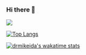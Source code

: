 ### Hi there 👋

<img align="center" src="https://github-readme-stats.vercel.app/api/?username=drmikeida&theme=dark&show_icons=true&include_all_commits=true&count_private=true" />

[![Top Langs](https://github-readme-stats.vercel.app/api/top-langs/?username=drmikeida&theme=dark)](https://github.com/anuraghazra/github-readme-stats)

[![drmikeida's wakatime stats](https://github-readme-stats.vercel.app/api/wakatime?username=drmikeida&theme=dark)](https://github.com/anuraghazra/github-readme-stats)



<!--
**drmikeida/drmikeida** is a ✨ _special_ ✨ repository because its `README.md` (this file) appears on your GitHub profile.

Here are some ideas to get you started:

- 🔭 I’m currently working on ...
- 🌱 I’m currently learning ...
- 👯 I’m looking to collaborate on ...
- 🤔 I’m looking for help with ...
- 💬 Ask me about ...
- 📫 How to reach me: ...
- 😄 Pronouns: ...
- ⚡ Fun fact: ...
-->
